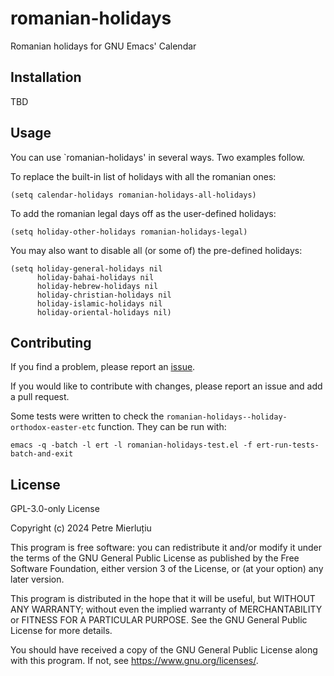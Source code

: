 # romanian-holidays
Romanian holidays for GNU Emacs' Calendar


## Installation

TBD

## Usage

You can use `romanian-holidays' in several ways. Two examples follow.

To replace the built-in list of holidays with all the romanian ones:

    (setq calendar-holidays romanian-holidays-all-holidays)

To add the romanian legal days off as the user-defined holidays:

    (setq holiday-other-holidays romanian-holidays-legal)

You may also want to disable all (or some of) the pre-defined holidays:

    (setq holiday-general-holidays nil
          holiday-bahai-holidays nil
          holiday-hebrew-holidays nil
          holiday-christian-holidays nil
          holiday-islamic-holidays nil
          holiday-oriental-holidays nil)

## Contributing

If you find a problem, please report an
[issue](https://github.com/petrem/romanian-holidays/issues).

If you would like to contribute with changes, please report an issue and add a pull
request.

Some tests were written to check the `romanian-holidays--holiday-orthodox-easter-etc`
function. They can be run with:

    emacs -q -batch -l ert -l romanian-holidays-test.el -f ert-run-tests-batch-and-exit

## License

GPL-3.0-only License

Copyright (c) 2024 Petre Mierluțiu

This program is free software: you can redistribute it and/or modify it under the terms
of the GNU General Public License as published by the Free Software Foundation, either
version 3 of the License, or (at your option) any later version.

This program is distributed in the hope that it will be useful, but WITHOUT ANY
WARRANTY; without even the implied warranty of MERCHANTABILITY or FITNESS FOR A
PARTICULAR PURPOSE. See the GNU General Public License for more details.

You should have received a copy of the GNU General Public License along with this
program. If not, see <https://www.gnu.org/licenses/>.
